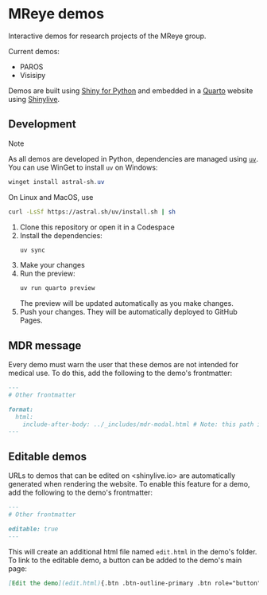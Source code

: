 # MReye demos

Interactive demos for research projects of the MReye group.

Current demos:

- PAROS
- Visisipy

Demos are built using [Shiny for Python](https://shiny.posit.co/py/) and embedded in a [Quarto](https://quarto.org/) website using [Shinylive](https://github.com/posit-dev/shinylive).

## Development

> [!NOTE]
> As all demos are developed in Python, dependencies are managed using [`uv`](https://astral.sh/uv).
> You can use WinGet to install `uv` on Windows:
> 
>  ```powershell
>  winget install astral-sh.uv
>  ```
> On Linux and MacOS, use
> 
> ```bash
> curl -LsSf https://astral.sh/uv/install.sh | sh
> ```

1. Clone this repository or open it in a Codespace
2. Install the dependencies:
    ```bash
    uv sync
    ```
3. Make your changes
4. Run the preview:
    ```bash
    uv run quarto preview
    ```
    The preview will be updated automatically as you make changes.
5. Push your changes. They will be automatically deployed to GitHub Pages.

## MDR message

Every demo must warn the user that these demos are not intended for medical use.
To do this, add the following to the demo's frontmatter:

```markdown
---
# Other frontmatter

format:
  html:
    include-after-body: ../_includes/mdr-modal.html # Note: this path is relative to the demo's folder
---
```


## Editable demos

URLs to demos that can be edited on <shinylive.io> are automatically generated when rendering the website.
To enable this feature for a demo, add the following to the demo's frontmatter:

```markdown
---
# Other frontmatter

editable: true
---
```

This will create an additional html file named `edit.html` in the demo's folder.
To link to the editable demo, a button can be added to the demo's main page:

```markdown
[Edit the demo](edit.html){.btn .btn-outline-primary .btn role="button" .external}
```